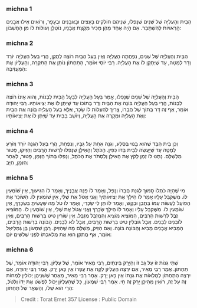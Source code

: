 
### michna 1
הַבַּיִת וְהָעֲלִיָּה שֶׁל שְׁנַיִם שֶׁנָּפְלוּ, שְׁנֵיהֶם חוֹלְקִים בָּעֵצִים וּבָאֲבָנִים וּבֶעָפָר, וְרוֹאִים אֵילוּ אֲבָנִים הָרְאוּיוֹת לְהִשְׁתַּבֵּר. אִם הָיָה אֶחָד מֵהֶן מַכִּיר מִקְצָת אֲבָנָיו, נוֹטְלָן וְעוֹלוֹת לוֹ מִן הַחֶשְׁבּוֹן:  

### michna 2
הַבַּיִת וְהָעֲלִיָּה שֶׁל שְׁנַיִם, נִפְחֲתָה הָעֲלִיָּה וְאֵין בַּעַל הַבַּיִת רוֹצֶה לְתַקֵּן, הֲרֵי בַעַל הָעֲלִיָּה יוֹרֵד וְדָר לְמַטָּה, עַד שֶׁיְּתַקֵּן לוֹ אֶת הָעֲלִיָּה. רַבִּי יוֹסֵי אוֹמֵר, הַתַּחְתּוֹן נוֹתֵן אֶת הַתִּקְרָה, וְהָעֶלְיוֹן אֶת הַמַּעֲזִיבָה:  

### michna 3
הַבַּיִת וְהָעֲלִיָּה שֶׁל שְׁנַיִם שֶׁנָּפְלוּ, אָמַר בַּעַל הָעֲלִיָּה לְבַעַל הַבַּיִת לִבְנוֹת, וְהוּא אֵינוֹ רוֹצֶה לִבְנוֹת, הֲרֵי בַעַל הָעֲלִיָּה בּוֹנֶה אֶת הַבַּיִת וְדָר בְּתוֹכוֹ עַד שֶׁיִּתֶּן לוֹ אֶת יְצִיאוֹתָיו. רַבִּי יְהוּדָה אוֹמֵר, אַף זֶה דָּר בְּתוֹךְ שֶׁל חֲבֵרוֹ, צָרִיךְ לְהַעֲלוֹת לוֹ שָׂכָר, אֶלָּא בַעַל הָעֲלִיָּה בּוֹנֶה אֶת הַבַּיִת וְאֶת הָעֲלִיָּה וּמְקָרֶה אֶת הָעֲלִיָּה, וְיוֹשֵׁב בַּבַּיִת עַד שֶׁיִּתֶּן לוֹ אֶת יְצִיאוֹתָיו:  

### michna 4
וְכֵן בֵּית הַבַּד שֶׁהוּא בָנוּי בְּסֶלַע, וְגִנָּה אַחַת עַל גַּבָּיו, וְנִפְחַת, הֲרֵי בַעַל הַגִּנָּה יוֹרֵד וְזוֹרֵעַ לְמַטָּה עַד שֶׁיַּעֲשֶׂה לְבֵית בַּדּוֹ כִּפִּין. הַכֹּתֶל וְהָאִילָן שֶׁנָּפְלוּ לִרְשׁוּת הָרַבִּים וְהִזִּיקוּ, פָּטוּר מִלְּשַׁלֵּם. נָתְנוּ לוֹ זְמַן לָקֹץ אֶת הָאִילָן וְלִסְתֹּר אֶת הַכֹּתֶל, וְנָפְלוּ בְּתוֹךְ הַזְּמָן, פָּטוּר, לְאַחַר הַזְּמָן, חַיָּב:  

### michna 5
מִי שֶׁהָיָה כֹתְלוֹ סָמוּךְ לְגִנַּת חֲבֵרוֹ וְנָפַל, וְאָמַר לוֹ פַּנֵּה אֲבָנֶיךָ, וְאָמַר לוֹ הִגִּיעוּךָ, אֵין שׁוֹמְעִין לוֹ. מִשֶּׁקִּבֵּל עָלָיו אָמַר לוֹ הֵילָךְ אֶת יְצִיאוֹתֶיךָ וַאֲנִי אֶטֹּל אֶת שֶׁלִּי, אֵין שׁוֹמְעִין לוֹ. הַשּׂוֹכֵר אֶת הַפּוֹעֵל לַעֲשׂוֹת עִמּוֹ בְּתֶבֶן וּבְקַשׁ, וְאָמַר לוֹ תֶּן לִי שְׂכָרִי, וְאָמַר לוֹ טֹל מַה שֶּׁעָשִׂיתָ בִּשְׂכָרֶךָ, אֵין שׁוֹמְעִין לוֹ. מִשֶּׁקִּבֵּל עָלָיו וְאָמַר לוֹ הֵילָךְ שְׂכָרְךָ וַאֲנִי אֶטֹּל אֶת שֶׁלִּי, אֵין שׁוֹמְעִין לוֹ. הַמּוֹצִיא זֶבֶל לִרְשׁוּת הָרַבִּים, הַמּוֹצִיא מוֹצִיא וְהַמְזַבֵּל מְזַבֵּל. אֵין שׁוֹרִין טִיט בִּרְשׁוּת הָרַבִּים, וְאֵין לוֹבְנִים לְבֵנִים. אֲבָל גּוֹבְלִין טִיט בִּרְשׁוּת הָרַבִּים, אֲבָל לֹא לְבֵנִים. הַבּוֹנֶה בִרְשׁוּת הָרַבִּים, הַמֵּבִיא אֲבָנִים מֵבִיא וְהַבּוֹנֶה בּוֹנֶה. וְאִם הִזִּיק, מְשַׁלֵּם מַה שֶּׁהִזִּיק. רַבָּן שִׁמְעוֹן בֶּן גַּמְלִיאֵל אוֹמֵר, אַף מְתַקֵּן הוּא אֶת מְלַאכְתּוֹ לִפְנֵי שְׁלשִׁים יוֹם:  

### michna 6
שְׁתֵּי גִנּוֹת זוֹ עַל גַּב זוֹ וְהַיָּרָק בֵּינְתַיִם, רַבִּי מֵאִיר אוֹמֵר, שֶׁל עֶלְיוֹן. רַבִּי יְהוּדָה אוֹמֵר, שֶׁל תַּחְתּוֹן. אָמַר רַבִּי מֵאִיר, אִם יִרְצֶה הָעֶלְיוֹן לִקַּח אֶת עֲפָרוֹ אֵין כָּאן יָרָק. אָמַר רַבִּי יְהוּדָה, אִם יִרְצֶה הַתַּחְתּוֹן לְמַלְּאוֹת אֶת גִּנָּתוֹ אֵין כָּאן יָרָק. אָמַר רַבִּי מֵאִיר, מֵאַחַר שֶׁשְּׁנֵיהֶן יְכוֹלִין לִמְחוֹת זֶה עַל זֶה, רוֹאִין מֵהֵיכָן יָרָק זֶה חָי. אָמַר רַבִּי שִׁמְעוֹן, כָּל שֶׁהָעֶלְיוֹן יָכוֹל לִפְשֹׁט אֶת יָדוֹ וְלִטֹּל, הֲרֵי הוּא שֶׁלּוֹ, וְהַשְּׁאָר שֶׁל תַּחְתּוֹן:  

>Credit : Torat Emet 357
>License : Public Domain 